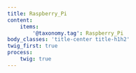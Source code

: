 ```yaml
---
title: Raspberry_Pi
content:
    items:  
        '@taxonomy.tag': Raspberry_Pi
body_classes: 'title-center title-h1h2'
twig_first: true
process:
    twig: true
---
```


